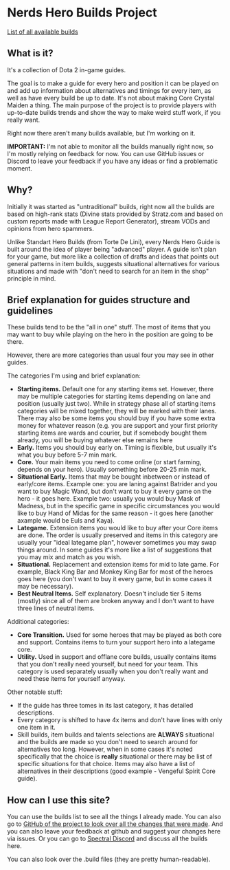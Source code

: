# Nerds Hero Builds Project

[List of all available builds](BUILDS.md)

## What is it?

It's a collection of Dota 2 in-game guides.

The goal is to make a guide for every hero and position it can be played on and add up information about alternatives and timings for every item, as well as have every build be up to date. It's not about making Core Crystal Maiden a thing. The main purpose of the project is to provide players with up-to-date builds trends and show the way to make weird stuff work, if you really want.

Right now there aren't many builds available, but I'm working on it.

**IMPORTANT:** I'm not able to monitor all the builds manually right now, so I'm mostly relying on feedback for now. You can use GitHub issues or Discord to leave your feedback if you have any ideas or find a problematic moment.

## Why?

Initially it was started as "untraditional" builds, right now all the builds are based on high-rank stats (Divine stats provided by Stratz.com and based on custom reports made with League Report Generator), stream VODs and opinions from hero spammers.

Unlike Standart Hero Builds (from Torte De Lini), every Nerds Hero Guide is built around the idea of player being "advanced" player. A guide isn't plan for your game, but more like a collection of drafts and ideas that points out general patterns in item builds, suggests situational alternatives for various situations and made with "don't need to search for an item in the shop" principle in mind.

## Brief explanation for guides structure and guidelines

These builds tend to be the "all in one" stuff. The most of items that you may want to buy while playing on the hero in the position are going to be there.

However, there are more categories than usual four you may see in other guides.

The categories I'm using and brief explanation:

* **Starting items.** Default one for any starting items set. However, there may be multiple categories for starting items depending on lane and position (usually just two). While in strategy phase all of starting items categories will be mixed together, they will be marked with their lanes. There may also be some items you should buy if you have some extra money for whatever reason (e.g. you are support and your first priority starting items are wards and courier, but if somebody bought them already, you will be buying whatever else remains here
* **Early.** Items you should buy early on. Timing is flexible, but usually it's what you buy before 5-7 min mark.
* **Core.** Your main items you need to come online (or start farming, depends on your hero). Usually something before 20-25 min mark.
* **Situational Early.** Items that may be bought inbetween or instead of early/core items. Example one: you are laning against Batrider and you want to buy Magic Wand, but don't want to buy it every game on the hero - it goes here. Example two: usually you would buy Mask of Madness, but in the specific game in specific circumstances you would like to buy Hand of Midas for the same reason - it goes here (another axample would be Euls and Kaya).
* **Lategame.** Extension items you would like to buy after your Core items are done. The order is usually preserved and items in this category are usually your "ideal lategame plan", however sometimes you may swap things around. In some guides it's more like a list of suggestions that you may mix and match as you wish.
* **Situational.** Replacement and extension items for mid to late game. For example, Black King Bar and Monkey King Bar for most of the heroes goes here (you don't want to buy it every game, but in some cases it may be necessary).
* **Best Neutral Items.** Self explanatory. Doesn't include tier 5 items (mostly) since all of them are broken anyway and I don't want to have three lines of neutral items.

Additional categories:

* **Core Transition.** Used for some heroes that may be played as both core and support. Contains items to turn your support hero into a lategame core.
* **Utility.** Used in support and offlane core builds, usually contains items that you don't really need yourself, but need for your team. This category is used separately usually when you don't really want and need these items for yourself anyway.

Other notable stuff:

* If the guide has three tomes in its last category, it has detailed descriptions.
* Every category is shifted to have 4x items and don't have lines with only one item in it.
* Skill builds, item builds and talents selections are **ALWAYS** situational and the builds are made so you don't need to search around for alternatives too long. However, when in some cases it's noted specifically that the choice is **really** situational or there may be list of specific situations for that choice. Items may also have a list of alternatives in their descriptions (good example - Vengeful Spirit Core guide).

## How can I use this site?

You can use the builds list to see all the things I already made. You can also go to [GitHub of the project to look over all the changes that were made](https://github.com/leamare/nerds-builds/commits/master). And you can also leave your feedback at github and suggest your changes here via issues. Or you can go to [Spectral Discord](https://discord.spectral.gg/) and discuss all the builds here.

You can also look over the .build files (they are pretty human-readable).
